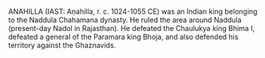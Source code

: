 ANAHILLA (IAST: Aṇahilla, r. c. 1024-1055 CE) was an Indian king belonging to the Naddula Chahamana dynasty. He ruled the area around Naddula (present-day Nadol in Rajasthan). He defeated the Chaulukya king Bhima I, defeated a general of the Paramara king Bhoja, and also defended his territory against the Ghaznavids.
